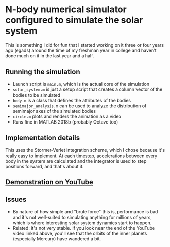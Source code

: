 # N-body numerical simulator configured to simulate the solar system
This is something I did for fun that I started working on it three or four years ago (egads) around the time of my freshman year in college and haven't done much on it in the last year and a half.
## Running the simulation
* Launch script is `main.m`, which is the actual core of the simulation
* `solar_system.m` is just a setup script that creates a column vector of the bodies to be simulated
* `body.m` is a class that defines the attributes of the bodies
* `semimajor_analysis.m` can be used to analyze the distribution of semimajor axes of the simulated bodies
* `circle.m` plots and renders the animation as a video
* Runs fine in MATLAB 2018b (probably Octave too)
## Implementation details
This uses the Stormer-Verlet integration scheme, which I chose because it's really easy to implement. At each timestep, accelerations between every body in the system are calculated and the integrator is used to step positions forward, and that's about it.
## [Demonstration on YouTube](https://www.youtube.com/watch?v=R6IAjGgqdCs)
## Issues
* By nature of how simple and "brute force" this is, performance is bad and it's not well-suited to simulating anything for millions of years, which is where interesting solar system dynamics start to happen.
* Related: it's not very stable. If you look near the end of the YouTube video linked above, you'll see that the orbits of the inner planets (especially Mercury) have wandered a bit.
